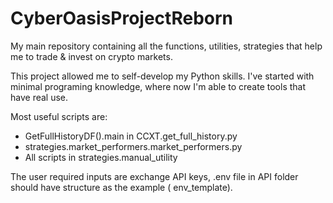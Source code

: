 # CyberOasisProjectReborn

My main repository containing all the functions, utilities, strategies that help me to trade & invest on crypto
markets.

This project allowed me to self-develop my Python skills. I've started with minimal programing knowledge, where now I'm
able to create tools that have real use.

Most useful scripts are:

- GetFullHistoryDF().main in CCXT.get_full_history.py
- strategies.market_performers.market_performers.py
- All scripts in strategies.manual_utility

The user required inputs are  exchange API keys, .env file in API folder should have structure as the example (
env_template).
